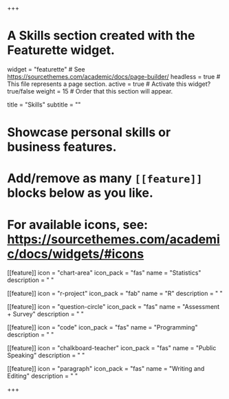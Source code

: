+++
# A Skills section created with the Featurette widget.
widget = "featurette"  # See https://sourcethemes.com/academic/docs/page-builder/
headless = true  # This file represents a page section.
active = true  # Activate this widget? true/false
weight = 15  # Order that this section will appear.

title = "Skills"
subtitle = ""

# Showcase personal skills or business features.
# 
# Add/remove as many `[[feature]]` blocks below as you like.
# 
# For available icons, see: https://sourcethemes.com/academic/docs/widgets/#icons
  
[[feature]]
  icon = "chart-area"
  icon_pack = "fas"
  name = "Statistics"
  description = " "  

[[feature]]
  icon = "r-project"
  icon_pack = "fab"
  name = "R"
  description = " "

[[feature]]
  icon = "question-circle"
  icon_pack = "fas"
  name = "Assessment + Survey"
  description = " "
  
[[feature]]
  icon = "code"
  icon_pack = "fas"
  name = "Programming"
  description = " "

[[feature]]
  icon = "chalkboard-teacher"
  icon_pack = "fas"
  name = "Public Speaking"
  description = " "
  
[[feature]]
  icon = "paragraph"
  icon_pack = "fas"
  name = "Writing and Editing"
  description = " "

+++
